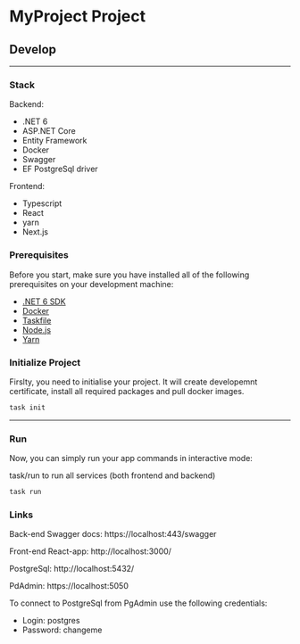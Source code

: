 # MyProject Project

## Develop

---

### Stack

Backend:

- .NET 6
- ASP.NET Core
- Entity Framework
- Docker
- Swagger
- EF PostgreSql driver

Frontend:

- Typescript
- React
- yarn
- Next.js

### Prerequisites

Before you start, make sure you have installed all of the following prerequisites on your development machine:

- [.NET 6 SDK](https://dotnet.microsoft.com/download/dotnet/6.0)
- [Docker](https://www.docker.com/)
- [Taskfile](https://taskfile.dev/#/installation)
- [Node.js](https://nodejs.org/en/)
- [Yarn](https://yarnpkg.com/)

### Initialize Project

Firslty, you need to initialise your project. It will create developemnt certificate, install all required packages and pull docker images.

```sh
task init
```

---

### Run

Now, you can simply run your app commands in interactive mode:

task/run to run all services (both frontend and backend)

```sh
task run
```

### Links


Back-end Swagger docs: https://localhost:443/swagger




Front-end React-app: http://localhost:3000/



PostgreSql: http://localhost:5432/

PdAdmin: https://localhost:5050

To connect to PostgreSql from PgAdmin use the following credentials:

- Login: postgres
- Password: changeme

